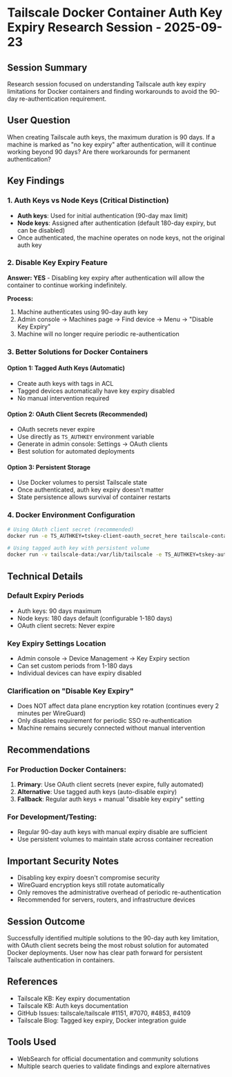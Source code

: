 # Tailscale Docker Container Auth Key Expiry Research Session - 2025-09-23

## Session Summary
Research session focused on understanding Tailscale auth key expiry limitations for Docker containers and finding workarounds to avoid the 90-day re-authentication requirement.

## User Question
When creating Tailscale auth keys, the maximum duration is 90 days. If a machine is marked as "no key expiry" after authentication, will it continue working beyond 90 days? Are there workarounds for permanent authentication?

## Key Findings

### 1. Auth Keys vs Node Keys (Critical Distinction)
- **Auth keys**: Used for initial authentication (90-day max limit)
- **Node keys**: Assigned after authentication (default 180-day expiry, but can be disabled)
- Once authenticated, the machine operates on node keys, not the original auth key

### 2. Disable Key Expiry Feature
**Answer: YES** - Disabling key expiry after authentication will allow the container to continue working indefinitely.

**Process:**
1. Machine authenticates using 90-day auth key
2. Admin console → Machines page → Find device → Menu → "Disable Key Expiry"
3. Machine will no longer require periodic re-authentication

### 3. Better Solutions for Docker Containers

#### Option 1: Tagged Auth Keys (Automatic)
- Create auth keys with tags in ACL
- Tagged devices automatically have key expiry disabled
- No manual intervention required

#### Option 2: OAuth Client Secrets (Recommended)
- OAuth secrets never expire
- Use directly as `TS_AUTHKEY` environment variable
- Generate in admin console: Settings → OAuth clients
- Best solution for automated deployments

#### Option 3: Persistent Storage
- Use Docker volumes to persist Tailscale state
- Once authenticated, auth key expiry doesn't matter
- State persistence allows survival of container restarts

### 4. Docker Environment Configuration
```bash
# Using OAuth client secret (recommended)
docker run -e TS_AUTHKEY=tskey-client-oauth_secret_here tailscale-container

# Using tagged auth key with persistent volume
docker run -v tailscale-data:/var/lib/tailscale -e TS_AUTHKEY=tskey-auth-tagged_key_here tailscale-container
```

## Technical Details

### Default Expiry Periods
- Auth keys: 90 days maximum
- Node keys: 180 days default (configurable 1-180 days)
- OAuth client secrets: Never expire

### Key Expiry Settings Location
- Admin console → Device Management → Key Expiry section
- Can set custom periods from 1-180 days
- Individual devices can have expiry disabled

### Clarification on "Disable Key Expiry"
- Does NOT affect data plane encryption key rotation (continues every 2 minutes per WireGuard)
- Only disables requirement for periodic SSO re-authentication
- Machine remains securely connected without manual intervention

## Recommendations

### For Production Docker Containers:
1. **Primary**: Use OAuth client secrets (never expire, fully automated)
2. **Alternative**: Use tagged auth keys (auto-disable expiry)
3. **Fallback**: Regular auth keys + manual "disable key expiry" setting

### For Development/Testing:
- Regular 90-day auth keys with manual expiry disable are sufficient
- Use persistent volumes to maintain state across container recreation

## Important Security Notes
- Disabling key expiry doesn't compromise security
- WireGuard encryption keys still rotate automatically
- Only removes the administrative overhead of periodic re-authentication
- Recommended for servers, routers, and infrastructure devices

## Session Outcome
Successfully identified multiple solutions to the 90-day auth key limitation, with OAuth client secrets being the most robust solution for automated Docker deployments. User now has clear path forward for persistent Tailscale authentication in containers.

## References
- Tailscale KB: Key expiry documentation
- Tailscale KB: Auth keys documentation
- GitHub Issues: tailscale/tailscale #1151, #7070, #4853, #4109
- Tailscale Blog: Tagged key expiry, Docker integration guide

## Tools Used
- WebSearch for official documentation and community solutions
- Multiple search queries to validate findings and explore alternatives
